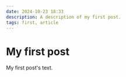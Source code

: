 ```yaml
---
date: 2024-10-23 18:33
description: A description of my first post.
tags: first, article
---
```

# My first post

My first post's text.